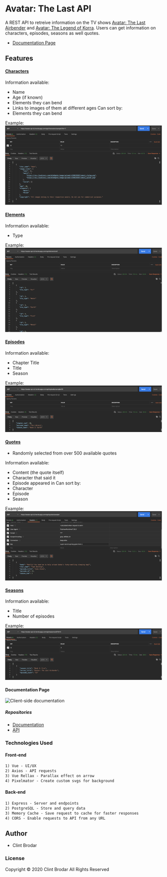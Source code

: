 # Avatar: The Last API
A REST API to retreive information on the TV shows [Avatar: The Last Airbender](https://en.wikipedia.org/wiki/Avatar:_The_Last_Airbender) and [Avatar: The Legend of Korra](https://en.wikipedia.org/wiki/The_Legend_of_Korra).  Users can get information on characters, episodes, seasons as well quotes.

* [Documentation Page](https://avatar-the-last-api.herokuapp.com/)

## Features

#### <ins>Characters</ins>
Information available:
* Name
* Age (if known)
* Elements they can bend
* Links to images of them at different ages
Can sort by:
* Elements they can bend

Example:
![Character request](https://github.com/CB721/avatar-client/blob/master/src/assets/images/character-example.png?raw=true)

#### <ins>Elements</ins>
Information available:
* Type

Example:
![Element request](https://github.com/CB721/avatar-client/blob/master/src/assets/images/element-example.png?raw=true)

#### <ins>Episodes</ins>
Information available:
* Chapter Title
* Title
* Season

Example:
![Episode request](https://github.com/CB721/avatar-client/blob/master/src/assets/images/episode-example.png?raw=true)

#### <ins>Quotes</ins>
* Randomly selected from over 500 available quotes

Information available:
* Content (the quote itself)
* Character that said it
* Episode appeared in
Can sort by:
* Character
* Episode
* Season

Example:
![Quote request](https://github.com/CB721/avatar-client/blob/master/src/assets/images/quote-example.png?raw=true)

#### <ins>Seasons</ins>
Information available:
* Title
* Number of episodes

Example:
![Season request](https://github.com/CB721/avatar-client/blob/master/src/assets/images/season-example.png?raw=true)

#### Documentation Page
![Client-side documentation](https://github.com/CB721/avatar-client/blob/master/src/assets/images/v1-screenshot.png?raw=true)

##### Repositories
* [Documentation](https://github.com/CB721/avatar-client)
* [API](https://github.com/CB721/avatar-api)

### Technologies Used
#### Front-end
    1) Vue - UI/UX
    2) Axios - API requests
    3) Vue Rellax - Parallax effect on arrow
    4) Pixelmator - Create custom svgs for background
#### Back-end
    1) Express - Server and endpoints
    2) PostgreSQL - Store and query data
    3) Memory Cache - Save request to cache for faster responses
    4) CORS - Enable requests to API from any URL

## Author
* Clint Brodar

### License
Copyright © 2020 Clint Brodar All Rights Reserved